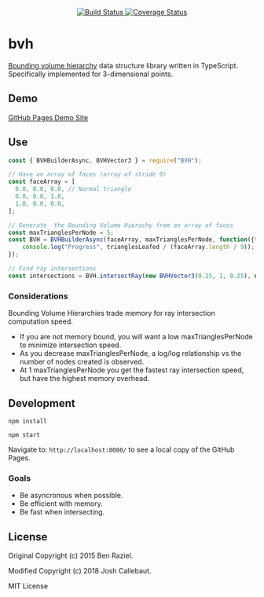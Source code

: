 <p align="center">
	<a href='https://github.com/zerrien/bvh/actions'>
		<img src="https://github.com/zerrien/bvh/workflows/Node%20CI/badge.svg" alt='Build Status'/>
	</a>
	<a href='https://coveralls.io/github/Zerrien/bvh?branch=main'>
		<img src='https://coveralls.io/repos/github/Zerrien/bvh/badge.svg?branch=main' alt='Coverage Status' />
	</a>
</p>

# bvh
[Bounding volume hierarchy](https://en.wikipedia.org/wiki/Bounding_volume_hierarchy) data structure library written in TypeScript. Specifically implemented for 3-dimensional points.

## Demo

[GitHub Pages Demo Site](https://zerrien.github.io/bvh/)

## Use

```javascript
const { BVHBuilderAsync, BVHVector3 } = require("BVH");

// Have an array of faces (array of stride 9)
const faceArray = [
  0.0, 0.0, 0.0, // Normal triangle
  0.0, 0.0, 1.0,
  1.0, 0.0, 0.0,
];

// Generate  the Bounding Volume Hierachy from an array of faces
const maxTrianglesPerNode = 5;
const BVH = BVHBuilderAsync(faceArray, maxTrianglesPerNode, function({trianglesLeafed}) { // Warning: Computationally expensive, may take a bit.
	console.log("Progress", trianglesLeafed / (faceArray.length / 9)); // Progress callback for user feedback.
}); 

// Find ray intersections
const intersections = BVH.intersectRay(new BVHVector3(0.25, 1, 0.25), new BVHVector3(0, -1, 0));
```

### Considerations

Bounding Volume Hierarchies trade memory for ray intersection computation speed.
- If you are not memory bound, you will want a low maxTrianglesPerNode to minimize intersection speed.
- As you decrease maxTrianglesPerNode, a log/log relationship vs the number of nodes created is observed.
- At 1 maxTrianglesPerNode you get the fastest ray intersection speed, but have the highest memory overhead.

## Development

`npm install`

`npm start`
	
Navigate to: `http://localhost:8080/` to see a local copy of the GitHub Pages.

### Goals

- Be asyncronous when possible.
- Be efficient with memory.
- Be fast when intersecting.

## License

Original Copyright (c) 2015 Ben Raziel.

Modified Copyright (c) 2018 Josh Callebaut.

MIT License
